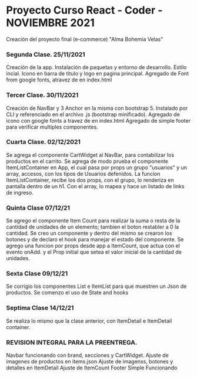 # Proyecto Curso React - Coder - NOVIEMBRE 2021

Creación del proyecto final (e-commerce) "Alma Bohemia Velas"

### Segunda Clase. 25/11/2021

Creación de la app. Instalación de paquetas y entorno de desarrollo. 
Estilo incial. Icono en barra de titulo y logo en pagina principal.
Agregado de Font from google fonts, atravez de <link> en index.html

### Tercer Clase. 30/11/2021

Creación de NavBar y 3 Anchor en la misma con bootstrap 5.
Instalado por CLI y referenciado en el archivo .js (bootstrap minificado).
Agregado de icono con google fonts a travez de <link> en index.html
Agregado de simple footer para verificar multiples componentes.

### Cuarta Clase. 02/12/2021

Se agrega el componente CartWidget al NavBar, para contabilizar los productos en el carrito. 
Se agrega de modo prueba el componente ItemListContainer en App, el cual pasa por props un grupo "usuarios" y un array, accesos, con los tipos de Usuarios defenidos. 
La funcion ItemListContainer, recibe los dos props, con el grupo, lo renderiza en pantalla dentro de un h1. 
Con el array, lo mapea y hace un listado de links de ingreso. 

### Quinta Clase  07/12/21 

Se agrego el componente Item Count para realizar la suma o resta de la cantidad de unidades de un elemento; tambien el boton restabler a 0 la cantidad. Se creo un componente y dentro del mismo se crearon los botones y de declaro el hook para manejar el estado del componente.
Se agrego una funcion por props desde app a ItemCount, que actua con el evento onAdd. y el Prop initial que setea el valor inicial de la cantidad de unidades. 

### Sexta Clase  09/12/21 

Se corrigio los componentes List e ItemList para que muestren un Json de productos. 
Se comenzo el uso de State and hooks

### Septima Clase 14/12/21

Se realiza lo mismo que la clase anterior, con ItemDetail e ItemDetail container.

### REVISION INTEGRAL PARA LA PREENTREGA.

Navbar funcionando con brand, secciones y CartWidget.
Ajuste de imagenes de productos en items.json
Ajuste de imagenss, botones y detalles en ItemDetail
Ajuste de ItemCount
Footer Simple Funcionando
